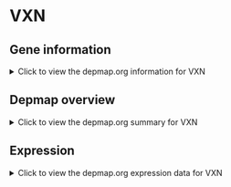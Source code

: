 <h1>VXN</h1>

<h2>Gene information</h2>
<details>
  <summary>Click to view the depmap.org information for VXN</summary>
  <p><a href="https://depmap.org/portal/gene/VXN?tab=about" target="_BLANK">Open page in a new tab...</a></p>
  <iframe src="https://depmap.org/portal/gene/VXN?tab=about" style="border:none;width:100%;height:800px"></iframe>
</details>

<h2>Depmap overview</h2>
<details>
  <summary>Click to view the depmap.org summary for VXN</summary>
  <p><a href="https://depmap.org/portal/gene/VXN?tab=overview" target="_BLANK">Open page in a new tab...</a></p>
  <iframe src="https://depmap.org/portal/gene/VXN?tab=overview" style="border:none;width:100%;height:800px"></iframe>
</details>

<h2>Expression</h2>
<details>
  <summary>Click to view the depmap.org expression data for VXN</summary>
  <p><a href="https://depmap.org/portal/gene/VXN?tab=characterization" target="_BLANK">Open page in a new tab...</a></p>
  <iframe src="https://depmap.org/portal/gene/VXN?tab=characterization" style="border:none;width:100%;height:800px"></iframe>
</details>


<!--
<h2>Reactome Pathway diagram</h2>
<details>
  <summary>Click to view the Reactome pathway for VXN</summary>
  <p><a href="PURL" target="_BLANK">Open page in a new tab...</a></p>
  PNAME
</details>
-->


